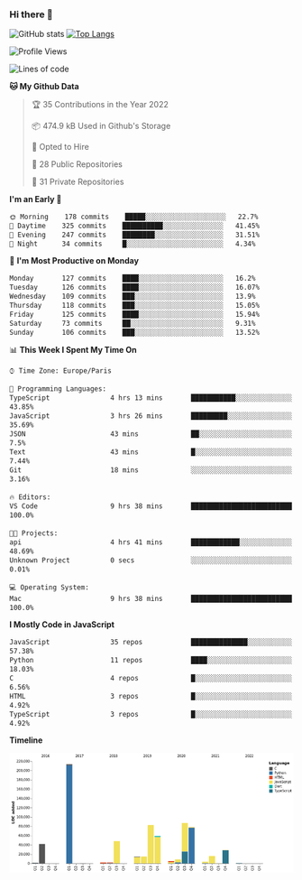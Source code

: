 ### Hi there 👋


![GitHub stats](https://github-readme-stats.vercel.app/api?username=eastkap&theme=dark&show_icons=true&count_private=true)
[![Top Langs](https://github-readme-stats.vercel.app/api/top-langs/?username=eastkap&layout=compact)](https://github.com/anuraghazra/github-readme-stats)



<!--START_SECTION:waka-->
![Profile Views](http://img.shields.io/badge/Profile%20Views-19-blue)

![Lines of code](https://img.shields.io/badge/From%20Hello%20World%20I%27ve%20Written-710926%20lines%20of%20code-blue)

**🐱 My Github Data** 

> 🏆 35 Contributions in the Year 2022
 > 
> 📦 474.9 kB Used in Github's Storage 
 > 
> 💼 Opted to Hire
 > 
> 📜 28 Public Repositories 
 > 
> 🔑 31 Private Repositories  
 > 
**I'm an Early 🐤** 

```text
🌞 Morning    178 commits    █████░░░░░░░░░░░░░░░░░░░░   22.7% 
🌆 Daytime    325 commits    ██████████░░░░░░░░░░░░░░░   41.45% 
🌃 Evening    247 commits    ████████░░░░░░░░░░░░░░░░░   31.51% 
🌙 Night      34 commits     █░░░░░░░░░░░░░░░░░░░░░░░░   4.34%

```
📅 **I'm Most Productive on Monday** 

```text
Monday       127 commits    ████░░░░░░░░░░░░░░░░░░░░░   16.2% 
Tuesday      126 commits    ████░░░░░░░░░░░░░░░░░░░░░   16.07% 
Wednesday    109 commits    ███░░░░░░░░░░░░░░░░░░░░░░   13.9% 
Thursday     118 commits    ███░░░░░░░░░░░░░░░░░░░░░░   15.05% 
Friday       125 commits    ████░░░░░░░░░░░░░░░░░░░░░   15.94% 
Saturday     73 commits     ██░░░░░░░░░░░░░░░░░░░░░░░   9.31% 
Sunday       106 commits    ███░░░░░░░░░░░░░░░░░░░░░░   13.52%

```


📊 **This Week I Spent My Time On** 

```text
⌚︎ Time Zone: Europe/Paris

💬 Programming Languages: 
TypeScript               4 hrs 13 mins       ███████████░░░░░░░░░░░░░░   43.85% 
JavaScript               3 hrs 26 mins       █████████░░░░░░░░░░░░░░░░   35.69% 
JSON                     43 mins             ██░░░░░░░░░░░░░░░░░░░░░░░   7.5% 
Text                     43 mins             █░░░░░░░░░░░░░░░░░░░░░░░░   7.44% 
Git                      18 mins             ░░░░░░░░░░░░░░░░░░░░░░░░░   3.16%

🔥 Editors: 
VS Code                  9 hrs 38 mins       █████████████████████████   100.0%

🐱‍💻 Projects: 
api                      4 hrs 41 mins       ████████████░░░░░░░░░░░░░   48.69% 
Unknown Project          0 secs              ░░░░░░░░░░░░░░░░░░░░░░░░░   0.01%

💻 Operating System: 
Mac                      9 hrs 38 mins       █████████████████████████   100.0%

```

**I Mostly Code in JavaScript** 

```text
JavaScript               35 repos            ██████████████░░░░░░░░░░░   57.38% 
Python                   11 repos            ████░░░░░░░░░░░░░░░░░░░░░   18.03% 
C                        4 repos             █░░░░░░░░░░░░░░░░░░░░░░░░   6.56% 
HTML                     3 repos             █░░░░░░░░░░░░░░░░░░░░░░░░   4.92% 
TypeScript               3 repos             █░░░░░░░░░░░░░░░░░░░░░░░░   4.92%

```


**Timeline**

![Chart not found](https://raw.githubusercontent.com/Eastkap/Eastkap/main/charts/bar_graph.png) 


<!--END_SECTION:waka-->

<!--
**Eastkap/eastkap** is a ✨ _special_ ✨ repository because its `README.md` (this file) appears on your GitHub profile.

Here are some ideas to get you started:

- 🔭 I’m currently working on ...
- 🌱 I’m currently learning ...
- 👯 I’m looking to collaborate on ...
- 🤔 I’m looking for help with ...
- 💬 Ask me about ...
- 📫 How to reach me: ...
- 😄 Pronouns: ...
- ⚡ Fun fact: ...
-->
